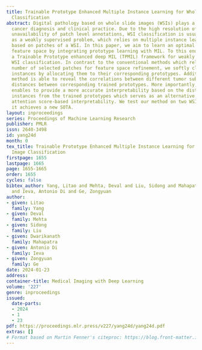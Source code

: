 ```yaml
---
title: Trainable Prototype Enhanced Multiple Instance Learning for Whole Slide Image
  Classification
abstract: Digital pathology based on whole slide images (WSIs) plays a key role in
  cancer diagnosis and clinical practice. Due to the high resolution of the WSI and
  unavailability of patch level annotations, WSI classification is usually formulated
  as a weakly supervised problem, which relies on multiple instance learning (MIL)
  based on patches of a WSI. In this paper, we aim to learn an optimal patch-level
  feature space by integrating prototype learning with MIL. To this end, we develop
  a Trainable Prototype enhanced deep MIL (TPMIL) framework for weakly supervised
  WSI classification. In contrast to the conventional methods which rely on a certain
  number of selected patches for feature space refinement, we softly cluster all the
  instances by allocating them to their corresponding prototypes. Additionally, our
  method is able to reveal the correlations between different tumor subtypes through
  distances between corresponding trained prototypes. More importantly, TPMIL also
  enables to provide a more accurate interpretability based on the distance of the
  instances from the trained prototypes which serves as an alternative to the conventional
  attention score-based interpretability. We test our method on two WSI datasets and
  it achieves a new SOTA.
layout: inproceedings
series: Proceedings of Machine Learning Research
publisher: PMLR
issn: 2640-3498
id: yang24d
month: 0
tex_title: Trainable Prototype Enhanced Multiple Instance Learning for Whole Slide
  Image Classification
firstpage: 1655
lastpage: 1665
page: 1655-1665
order: 1655
cycles: false
bibtex_author: Yang, Litao and Mehta, Deval and Liu, Sidong and Mahapatra, Dwarikanath
  and Ieva, Antonio Di and Ge, Zongyuan
author:
- given: Litao
  family: Yang
- given: Deval
  family: Mehta
- given: Sidong
  family: Liu
- given: Dwarikanath
  family: Mahapatra
- given: Antonio Di
  family: Ieva
- given: Zongyuan
  family: Ge
date: 2024-01-23
address:
container-title: Medical Imaging with Deep Learning
volume: '227'
genre: inproceedings
issued:
  date-parts:
  - 2024
  - 1
  - 23
pdf: https://proceedings.mlr.press/v227/yang24d/yang24d.pdf
extras: []
# Format based on Martin Fenner's citeproc: https://blog.front-matter.io/posts/citeproc-yaml-for-bibliographies/
---
```

